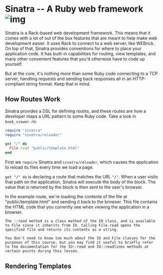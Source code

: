 # Sinatra -- A Ruby web framework![img](https://da77jsbdz4r05.cloudfront.net/images/working_with_sinatra/server-zoom-sinatra.png)



Sinatra is a Rack-based web development framework. This means that it  comes with a lot of out of the box features that are meant to help make web development easier. It uses  Rack to connect to a web server, like WEBrick. On top of that, Sinatra  provides conventions for where to place your application code. It has built-in capabilities for routing, view templates, and many other  convenient features that you'd otherwise have to code up yourself.

But at the core, it's nothing more than some Ruby code connecting to a  TCP server, handling requests and sending back responses all in an  HTTP-compliant string format. Keep that in mind.



## How Routes Work

Sinatra provides a DSL for defining *routes*, and these routes are how a developer maps a URL pattern to some Ruby code. Take a look in `book_viewer.rb`:

```ruby
require "sinatra"
require "sinatra/reloader"

get "/" do
  File.read "public/template.html"
end
```

First we `require` Sinatra and `sinatra/reloader`, which causes the application to reload its files every time we load a page.

`get "/" do` is declaring a route that matches the URL `"/"`. When a user visits that path on the application, Sinatra will execute the body of the block. The value that is returned by the block is then sent to the user's browser.

In the example route, we're loading the contents of the file at "public/template.html" and sending it back to the browser. This file contains the HTML code that you currently see when viewing the application in a browser.

```
The ::read method is a class method of the IO class, and is available to File since it inherits from IO. Calling File.read opens the specified file and returns its contents as a string.

You don't need to know too much about the IO and File classes for the purposes of this course, but you may find it useful to briefly refer to the documentation for the IO::read and IO::readlines methods at certain points during this lesson.
```



## Rendering Templates









